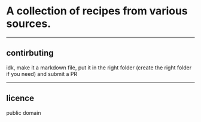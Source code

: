 # A collection of recipes from various sources.
---
## contirbuting
idk, make it a markdown file, put it in the right folder (create the right folder if you need) and submit a PR

---
## licence
public domain